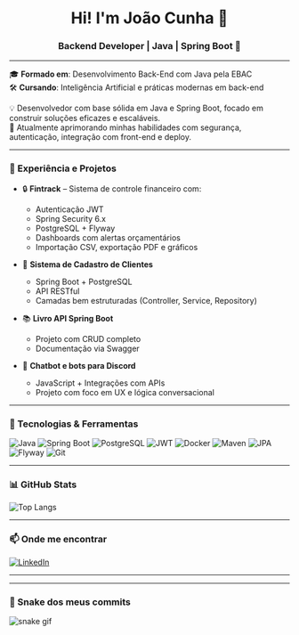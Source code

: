 <h1 align="center">Hi! I'm João Cunha 👋</h1>

<h3 align="center">Backend Developer | Java | Spring Boot 🚀</h3>

---

🎓 **Formado em**: Desenvolvimento Back-End com Java pela EBAC  
🛠️ **Cursando**: Inteligência Artificial e práticas modernas em back-end

💡 Desenvolvedor com base sólida em Java e Spring Boot, focado em construir soluções eficazes e escaláveis.  
🎯 Atualmente aprimorando minhas habilidades com segurança, autenticação, integração com front-end e deploy.

---

### 💼 Experiência e Projetos

- 🔒 **Fintrack** – Sistema de controle financeiro com:
  - Autenticação JWT
  - Spring Security 6.x
  - PostgreSQL + Flyway
  - Dashboards com alertas orçamentários
  - Importação CSV, exportação PDF e gráficos

- 🧾 **Sistema de Cadastro de Clientes**
  - Spring Boot + PostgreSQL
  - API RESTful
  - Camadas bem estruturadas (Controller, Service, Repository)

- 📚 **Livro API Spring Boot**
  - Projeto com CRUD completo
  - Documentação via Swagger

- 🤖 **Chatbot e bots para Discord**
  - JavaScript + Integrações com APIs
  - Projeto com foco em UX e lógica conversacional

---

### 🧰 Tecnologias & Ferramentas

![Java](https://img.shields.io/badge/Java-ED8B00?style=for-the-badge&logo=openjdk&logoColor=white)
![Spring Boot](https://img.shields.io/badge/Spring_Boot-6DB33F?style=for-the-badge&logo=springboot&logoColor=white)
![PostgreSQL](https://img.shields.io/badge/PostgreSQL-336791?style=for-the-badge&logo=postgresql&logoColor=white)
![JWT](https://img.shields.io/badge/JWT-000000?style=for-the-badge&logo=jsonwebtokens&logoColor=white)
![Docker](https://img.shields.io/badge/Docker-2496ED?style=for-the-badge&logo=docker&logoColor=white)
![Maven](https://img.shields.io/badge/Maven-C71A36?style=for-the-badge&logo=apachemaven&logoColor=white)
![JPA](https://img.shields.io/badge/JPA-6C3483?style=for-the-badge)
![Flyway](https://img.shields.io/badge/Flyway-cc342d?style=for-the-badge)
![Git](https://img.shields.io/badge/Git-F05032?style=for-the-badge&logo=git&logoColor=white)

---

### 📊 GitHub Stats

![Top Langs](https://github-readme-stats.vercel.app/api/top-langs/?username=joaomauro0&layout=compact&theme=dark)

---

### 📫 Onde me encontrar

[![LinkedIn](https://img.shields.io/badge/LinkedIn-blue?style=for-the-badge&logo=linkedin)](https://www.linkedin.com/in/joaocunhabackend/)

---

---

### 🐍 Snake dos meus commits

![snake gif](https://github.com/joaomauro0/joaomauro0/blob/output/github-contribution-grid-snake.svg)




